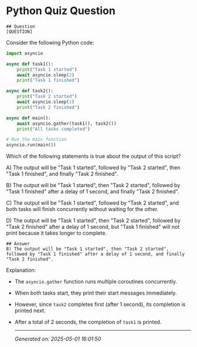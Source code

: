 # Python Quiz Question
    
    ## Question
    [QUESTION]
Consider the following Python code:

```python
import asyncio

async def task1():
    print("Task 1 started")
    await asyncio.sleep(2)
    print("Task 1 finished")

async def task2():
    print("Task 2 started")
    await asyncio.sleep(1)
    print("Task 2 finished")

async def main():
    await asyncio.gather(task1(), task2())
    print("All tasks completed")

# Run the main function
asyncio.run(main())
```

Which of the following statements is true about the output of this script?

A) The output will be "Task 1 started", followed by "Task 2 started", then "Task 1 finished", and finally "Task 2 finished".

B) The output will be "Task 1 started", then "Task 2 started", followed by "Task 1 finished" after a delay of 1 second, and finally "Task 2 finished".

C) The output will be "Task 1 started", followed by "Task 2 started", and both tasks will finish concurrently without waiting for the other.

D) The output will be "Task 1 started", then "Task 2 started", followed by "Task 2 finished" after a delay of 1 second, but "Task 1 finished" will not print because it takes longer to complete.
    
    ## Answer
    B) The output will be "Task 1 started", then "Task 2 started", followed by "Task 1 finished" after a delay of 1 second, and finally "Task 2 finished".

Explanation: 
- The `asyncio.gather` function runs multiple coroutines concurrently.
- When both tasks start, they print their start messages immediately.
- However, since `task2` completes first (after 1 second), its completion is printed next.
- After a total of 2 seconds, the completion of `task1` is printed.
    
    ---
    *Generated on: 2025-05-01 16:01:50*
    